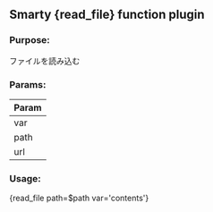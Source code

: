 ## Smarty {read_file} function plugin

### Purpose:
ファイルを読み込む

### Params:
Param |
--- |
var |
path |
url |

### Usage:
{read_file path=$path var='contents'}
